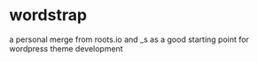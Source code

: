 wordstrap
=========

a personal merge from roots.io and _s as a good starting point for wordpress theme development
